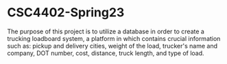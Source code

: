 # CSC4402-Spring23

The purpose of this project is to utilize a database in order to create a trucking loadboard system, 
a platform in which contains crucial information such as: 
pickup and delivery cities, weight of the load, trucker's name and company, DOT number, cost, distance, truck length, and type of load.

